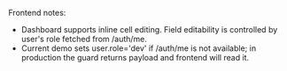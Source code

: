
Frontend notes:
- Dashboard supports inline cell editing. Field editability is controlled by user's role fetched from /auth/me.
- Current demo sets user.role='dev' if /auth/me is not available; in production the guard returns payload and frontend will read it.

